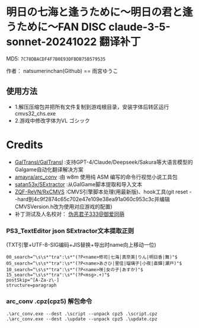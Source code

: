 # 明日の七海と逢うために〜明日の君と逢うために〜FAN DISC claude-3-5-sonnet-20241022 翻译补丁

MD5: `7C78DBACDF4F7B0E93DFBDB75B579535`

作者： natsumerinchan(Github) == 雨宮ゆうこ

## 使用方法
- 1.解压压缩包并把所有文件复制到游戏根目录，安装字体后转区运行cmvs32_chs.exe
- 2.游戏中修改字体为VL ゴシック

# Credits

- [GalTransl/GalTransl](https://github.com/GalTransl/GalTransl.git) :支持GPT-4/Claude/Deepseek/Sakura等大语言模型的Galgame自动化翻译解决方案
- [amayra/arc_conv](https://github.com/amayra/arc_conv.git) :由 w8m 使用纯 ASM 编写的命令行视觉小说工具包
- [satan53x/SExtractor](https://github.com/satan53x/SExtractor.git) :从GalGame脚本提取和导入文本
- [ZQF-ReVN/RxCMVS](https://github.com/ZQF-ReVN/RxCMVS.git) :CMVS引擎脚本处理(用最新版)、hook工具(git reset --hard到4c9f2874c65c702e47e109e38ea91a060c953c3c并编辑CMVSVersion.h改为使用对应游戏的配置)
- 补丁测试及人名校对： [伪恶君子333@御爱同萌](https://www.ai2.moe/profile/9569-伪恶君子333/)

### PS3_TextEditor json SExtractor文本提取正则
(TXT引擎+UTF-8-SIG编码+JIS替换+导出时name向上移动一位)
```
00_search=^\s\s*"tra":\s*"(?P<name>修司|七海|真奈美|りん|明日香|舞)"$
05_search=^\s\s*"tra":\s*"(?P<name>あさひ|里佳|瑠璃子|小夜|直輝|瀬戸)"$
10_search=^\s\s*"tra":\s*"(?P<name>咲|女の子|あすか)"$
15_search=^\s\s*"tra":\s*"(?P<msg>.+)"$
postSkip=^[A-Za-z\-]
structure=paragraph
```

### arc_conv .cpz(cpz5) 解包命令
```
.\arc_conv.exe --dest .\script --unpack cpz5 .\script.cpz
.\arc_conv.exe --dest .\update --unpack cpz5 .\update.cpz
```